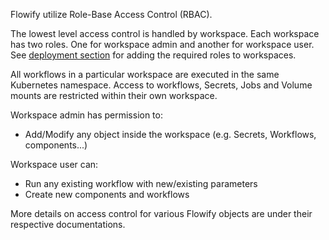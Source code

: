 Flowify utilize Role-Base Access Control (RBAC).

The lowest level access control is handled by workspace. Each workspace has two roles. One for workspace admin and another for workspace user. See [deployment section](./roles.md) for adding the required roles to workspaces.

All workflows in a particular workspace are executed in the same Kubernetes namespace. Access to workflows, Secrets, Jobs and Volume mounts are restricted within their own workspace.

Workspace admin has permission to:

- Add/Modify any object inside the workspace (e.g. Secrets, Workflows, components...)

Workspace user can:

- Run any existing workflow with new/existing parameters
- Create new components and workflows

More details on access control for various Flowify objects are under their respective documentations.
